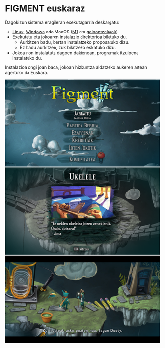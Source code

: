 # FIGMENT euskaraz

Dagokizun sistema eragileran exekutagarria deskargatu:

* [Linux](./instalatzailea/figment_euskaraz_linux), [Windows](./instalatzailea/figment_euskaraz.exe) edo MacOS ([M1](./instalatzailea/figment_euskaraz_macos_m1) eta [gainontzekoak](./instalatzailea/figment_euskaraz_macos))
* Exekutatu eta jokoaren instalazio direktorioa bilatuko du.
  * Aurkitzen badu, bertan instalatzeko proposatuko dizu.
  * Ez badu aurkitzen, zuk bilatzeko eskatuko dizu.
* Jokoa non instalatuta dagoen dakienean, programak itzulpena instalatuko du.

Instalazioa ongi joan bada, jokoan hizkuntza aldatzeko aukeren artean agertuko da Euskara.

![](irudiak/menua.png)
![](irudiak/ukelele.png)
![](irudiak/alkatea.png)